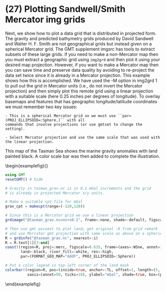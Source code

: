 # (27) Plotting Sandwell/Smith Mercator img grids

Next, we show how to plot a data grid that is distributed in projected form. The gravity and predicted
bathymetry grids produced by David Sandwell and Walter H. F. Smith are not geographical grids but instead
given on a spherical Mercator grid. The GMT supplement imgsrc has tools to extract subsets of these
large grids. If you need to make a non-Mercator map then you must extract a geographic grid using
``img2grd`` and then plot it using your desired map projection. However, if you want to make a
Mercator map then you can save time and preserve data quality by avoiding to re-project the data
set twice since it is already in a Mercator projection. This example shows how this is accomplished.
We have used the -M option in img2grd 1 to pull out the grid in Mercator units (i.e., do not invert
the Mercator projection) and then simply plot this remote grid using a linear projection with a
suitable scale (here 0.25 inches per degrees of longitude). To overlay basemaps and features that
has geographic longitude/latitude coordinates we must remember two key issues:

    - This is a spherical Mercator grid so we must use ``par=(PROJ_ELLIPSOID=:Sphere,)`` with all
    commands that involve projections (or use gmtset to change the setting).

    - Select Mercator projection and use the same scale that was used with the linear projection.

This map of the Tasman Sea shows the marine gravity anomalies with land painted black. A color
scale bar was then added to complete the illustration.


\begin{examplefig}{}
```julia
using GMT
resetGMT() # hide

# Gravity in tasman_grav.nc is in 0.1 mGal increments and the grid
# is already in projected Mercator x/y units.

# Make a suitable cpt file for mGal
grav_cpt = makecpt(range=(-120,120))

# Since this is a Mercator grid we use a linear projection
grdimage("@tasman_grav.nc=ns+s0.1", frame=:none, shade=:default, figscale=0.635)

# Then use gmt pscoast to plot land; get original -R from grid remark
# and use Mercator gmt projection with same scale as above on a spherical Earth
R = grdinfo("@tasman_grav.nc", nearest=:i)
R = R.text[1][3:end]
coast!(region=R, proj=:merc, figscale=0.635, frame=(axes=:WSne, annot=10, ticks=5),
       land=:black, river_fill=:white, res=:high,
       par=(FORMAT_GEO_MAP="dddF", PROJ_ELLIPSOID=:Sphere))

# Put a color legend in top-left corner of the land mask
colorbar!(region=R, pos=(inside=true, anchor=:TL, offset=1, length=(5, 0.4)),
          xaxis=(annot=50, ticks=10), ylabel="mGal", shade=true, box=(pen=1, fill=:white), show=true)
```
\end{examplefig}
